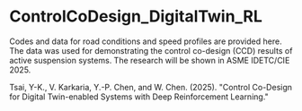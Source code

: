 # ControlCoDesign_DigitalTwin_RL

Codes and data for road conditions and speed profiles are provided here. The data was used for demonstrating the control co-design (CCD) results of active suspension systems. The research will be shown in ASME IDETC/CIE 2025.

Tsai, Y-K., V. Karkaria, Y.-P. Chen, and W. Chen. (2025). "Control Co-Design for Digital Twin-enabled Systems with Deep Reinforcement Learning."


